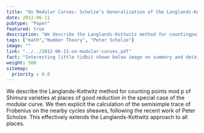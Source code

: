 ```yaml
---
title: "On Modular Curves: Scholze’s Generalization of the Langlands-Kottwitz Method to Places of Bad Reduction"
date: 2012-06-11
pubtype: "Paper"
featured: true
description: "We describe the Langlands-Kottwitz method for countingpoints mod p of Shimura varieties at places of good reduction in the special case of the modular curve. "
tags: ["math","Number Theory", "Peter Scholze"]
image: ""
link: "../../2012-06-11-on-modular-curves.pdf"
fact: "Interesting little tidbit shown below image on summary and detail page"
weight: 500
sitemap:
  priority : 0.8
---
```

We describe the Langlands-Kottwitz method for counting points mod p of
Shimura varieties at places of good reduction in the special case of
the modular curve. We then explicit the calculation of the semisimple
trace of Frobenius on the nearby cycles sheaves, following the recent
work of Peter Scholze. This effectively extends the Langlands-Kottwitz approach to all places.
